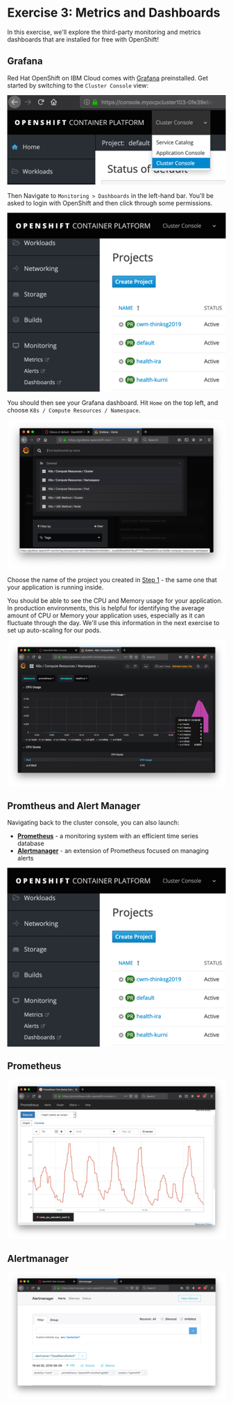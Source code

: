 # Exercise 3: Metrics and Dashboards

In this exercise, we'll explore the third-party monitoring and metrics dashboards that are installed for free with OpenShift!

## Grafana

Red Hat OpenShift on IBM Cloud comes with [Grafana](https://grafana.com/) preinstalled. Get started by switching to the `Cluster Console` view:

![Cluster Console](../.gitbook/assets/clusterconsole.png)

Then Navigate to `Monitoring > Dashboards` in the left-hand bar. You'll be asked to login with OpenShift and then click through some permissions.

![Monitoring Dashboards](../.gitbook/assets/monitoring-dashboard.png)

You should then see your Grafana dashboard. Hit `Home` on the top left, and choose `K8s / Compute Resources / Namespace`.

![Grafana](../.gitbook/assets/grafana1.png)

Choose the name of the project you created in [Step 1](exercise-2.md#deploy-example-health) - the same one that your application is running inside.

You should be able to see the CPU and Memory usage for your application. In production environments, this is helpful for identifying the average amount of CPU or Memory your application uses, especially as it can fluctuate through the day. We'll use this information in the next exercise to set up auto-scaling for our pods.

![Grafana also project](../.gitbook/assets/grafana2.png)

## Promtheus and Alert Manager

Navigating back to the cluster console, you can also launch:

* **[Prometheus](https://prometheus.io/)** - a monitoring system with an efficient time series database
* **[Alertmanager](https://prometheus.io/docs/alerting/alertmanager/)** - an extension of Prometheus focused on managing alerts

![Metrics, Alerts and Dashboards](../.gitbook/assets/monitoring-dashboard.png)

## Prometheus

![Prometheus](../.gitbook/assets/prometheus-time-series.png)

## Alertmanager

![Alert Manager](../.gitbook/assets/alert-manager.png)
